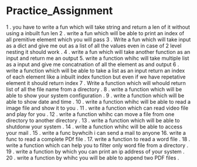 # Practice_Assignment
1 . you have to write a fun which will take string and return a len of
it without using a inbuilt fun len
2 . write a fun which will be able to print an index of all premitive element which you will pass
3 . Write a fun which will take input as a dict and give me out as a list of all the values
even in case of 2 level nesting it should work .
4 . write a fun which will take another function as an input and return me an output
5. write a function whihc will take multiple list as a input and give me concatnation of all the element as
and output
6 . write a function which will be able to take a list as an input return an index of each element
like a inbuilt index function but even if we have repetative element it should return index
7 . Write a function which will whould return list of all the file name from a directory .
8  . write a function which will be able to show your system configuration .
9 . write a function which will be able to show date and time  .
10 . write a function whihc will be able to read a image file and show it to you .
11 . write a function which can read video file and play for you .
12  . write a function whihc can move a file from one directory to another directory .
13 . write a function which will be able to shutdonw your system .
14 . write a function whihc will be able to access your mail .
15 . write a func bywhcih i can send a mail to anyone
16. write a func to read a complete PDf file .
17. write a function to read a word file .
18 . write a function which can help you to filter only word file from a directory .
19 . write a function by which you can print an ip address of your system .
20 . write a function by whihc you will be able to append two PDF files . 

